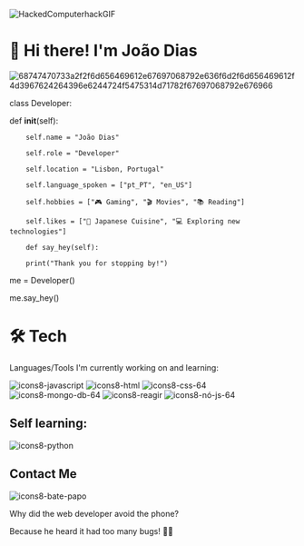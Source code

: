 ![HackedComputerhackGIF](https://github.com/jvfd1983/jvfd1983/assets/152170826/d399d0a2-7e5e-481f-9a5c-d47944082445)
# 👋 Hi there! I'm João Dias 

![68747470733a2f2f6d656469612e67697068792e636f6d2f6d656469612f4d3967624264396e6244724f5475314d71782f67697068792e676966](https://github.com/jvfd1983/jvfd1983/assets/152170826/092c61a4-a409-487e-8c33-2ed4b9510d4a)

class Developer:

 def __init__(self):
 
        self.name = "João Dias"
        
        self.role = "Developer"
        
        self.location = "Lisbon, Portugal"
        
        self.language_spoken = ["pt_PT", "en_US"]
        
        self.hobbies = ["🎮 Gaming", "🎬 Movies", "📚 Reading"]
        
        self.likes = ["🍣 Japanese Cuisine", "💻 Exploring new technologies"]
        
        def say_hey(self):
        
        print("Thank you for stopping by!")
        
me = Developer()

me.say_hey()

# 🛠️ Tech
Languages/Tools I'm currently working on and learning:

![icons8-javascript](https://github.com/jvfd1983/jvfd1983/assets/152170826/e873437d-5306-4aa3-bde2-097ede47d2fe)
![icons8-html](https://github.com/jvfd1983/jvfd1983/assets/152170826/316ca250-14ca-4819-8f7d-1b5d3adac6db)
![icons8-css-64](https://github.com/jvfd1983/jvfd1983/assets/152170826/9cc3828f-c887-42ba-9e81-0730e4a2f44a)
![icons8-mongo-db-64](https://github.com/jvfd1983/jvfd1983/assets/152170826/8ee8a847-57c7-4ae5-9203-8118ce5f2eb7)
![icons8-reagir](https://github.com/jvfd1983/jvfd1983/assets/152170826/62efb75a-92ab-406b-8805-b050cbfdf846)
![icons8-nó-js-64](https://github.com/jvfd1983/jvfd1983/assets/152170826/592d0cb3-7395-4017-8309-e68cff68a61c)

## Self learning:

![icons8-python](https://github.com/jvfd1983/jvfd1983/assets/152170826/6fe94e99-50d0-40df-90b5-eba6cd4fcf07)


## Contact Me
![icons8-bate-papo](https://github.com/jvfd1983/jvfd1983/assets/152170826/1cdd5943-e40d-44b7-9622-794275254ae2)


Why did the web developer avoid the phone?

Because he heard it had too many bugs! 🐛📱 
